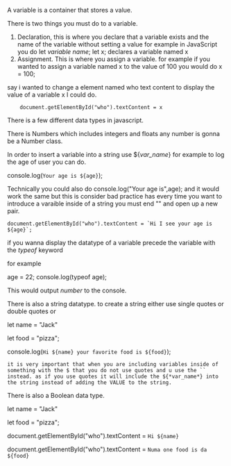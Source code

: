 
A variable is a container that stores a value.

There is two things you must do to a variable. 

1. Declaration, this is where you declare that a variable exists and the name of the variable without setting a value for example in JavaScript you do let *variable name*; 
		let x; declares a variable named x 
1. Assignment. This is where you assign a variable. for example if you wanted to assign a variable named x to the value of 100 you would do x = 100;



say i wanted to change a element named who text content to display the value of a variable x I could do. 
```
	document.getElementById("who").textContent = x
```




There is a few different data types in javascript. 


There is Numbers which includes integers and floats any number is gonna be a Number class.

In order to insert a variable into a string use ${*var_name*} for example to log the age of user you can do.

console.log(`Your age is ${age}`);


Technically you could also do console.log("Your age is",age); and it would work the same but this is consider bad practice has every time you want to introduce a varaible inside of a string you must end "" and open up a new pair. 



```
document.getElementById("who").textContent = `Hi I see your age is ${age}`;

```



if you wanna display the datatype of a variable precede the variable with the *typeof* keyword

for example

age = 22;
console.log(typeof age);

This would output *number* to the console.



There is also a string datatype. to create a string either use single quotes or double quotes or 


let name = "Jack"

let food = "pizza";


console.log(`Hi ${name} your favorite food is ${food}`);

	it is very important that when you are including variables inside of something with the $ that you do not use quotes and u use the `` instead. as if you use quotes it will include the ${*var_name*} into the string instead of adding the VALUE to the string. 



There is also a Boolean data type. 

let name = "Jack"

let food = "pizza";

  

document.getElementById("who").textContent = `Hi ${name}`

document.getElementById("who").textContent = `Numa one food is da ${food}`


